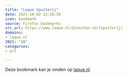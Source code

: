 ```yaml
---
title: "Laque Spuiterij"
date: 2021-10-02 13:38:50
icon: bookmark
source: Firefox bookmarks
src_url: https://www.laque.nl/diensten-verfspuiterij/
domains:
- laque.nl
2021: "10"
categories:
- art

---
```

Deze bookmark kan je vinden op [laque.nl](https://www.laque.nl/diensten-verfspuiterij/).
